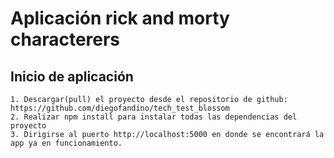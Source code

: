 # Aplicación rick and morty characterers

## Inicio de aplicación

```
1. Descargar(pull) el proyecto desde el repositorio de github: https://github.com/diegofandino/tech_test_blossom
2. Realizar npm install para instalar todas las dependencias del proyecto
3. Dirigirse al puerto http://localhost:5000 en donde se encontrará la app ya en funcionamiento.
```